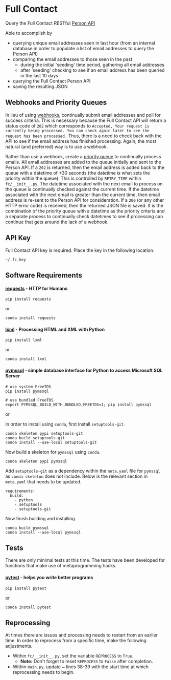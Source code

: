 # Full Contact
Query the Full Contact RESTful [Person API](https://www.fullcontact.com/developer/docs/person)

Able to accomplish by 
* querying unique email addresses seen in last hour (from an internal database in order to populate a list of email addresses to query the Person API)
* comparing the email addresses to those seen in the past
    * during the initial 'seeding' time period, gathering all email addresses
    * after 'seeding' checking to see if an email address has been queried in the last 10 days
* querying the Full Contact Person API
* saving the resulting JSON

## Webhooks and Priority Queues
In lieu of using [webhooks](https://www.fullcontact.com/developer/docs/webhooks/), continually submit email addresses and poll for success criteria.  This is necessary because the Full Contact API will return a status code of `202` which corresponds to  `Accepted, Your request is currently being processed. You can check again later to see the request has been processed.`  Thus, there is a need to check back with the API to see if the email address has finished processing.  Again, the most natural (and preferred) way is to use a webhook.

Rather than use a webhook, create a [priority queue](https://docs.python.org/3/library/queue.html?highlight=queue#queue.PriorityQueue) to continually process emails.  All email addresses are added to the queue initially and sent to the Person API.  If a `202` is returned, then the email address is added back to the queue with a datetime of +30 seconds (the datetime is what sets the priority within the queue).  This is controlled by `RETRY_TIME` within `fc/__init__.py`.  The datetime associated with the next email to process on the queue is continually checked against the current time.  If the datetime associated with the next email is greater than the current time, then email address is re-sent to the Person API for consideration.  If a `200` (or any other HTTP error code) is received, then the returned JSON file is saved.  It is the combination of the priority queue with a datetime as the priority criteria and a separate process to continually check datetimes to see if processing can continue that gets around the lack of a webhook.

## API Key
Full Contact API key is required.  Place the key in the following location.

`~/.fc_key`

## Software Requirements
#### [requests](http://docs.python-requests.org/en/latest) - HTTP for Humans
```
pip install requests
```
or
```
conda install requests
```

#### [lxml](http://lxml.de) - Processing HTML and XML with Python
```
pip install lxml
```
or
```
conda install lxml
```

#### [pymssql](http://www.pymssql.org/en/latest) - simple database interface for Python to access Microsoft SQL Server
```
# use system FreeTDS
pip install pymssql

# use bundled FreeTDS
export PYMSSQL_BUILD_WITH_BUNDLED_FREETDS=1; pip install pymssql
```
or

In order to install using `conda`, first install `setuptools-git`.

```
conda skeleton pypi setuptools-git
conda build setuptools-git
conda install --use-local setuptools-git
```

Now build a skeleton for `pymssql` using `conda`.

```
conda skeleton pypi pymssql
```

Add `setuptools-git` as a dependency within the `meta.yaml` file for `pymssql` as `conda skeleton` does not include.  Below is the relevant section in `meta.yaml` that needs to be updated.

```
requirements:
  build:
    - python
    - setuptools
    - setuptools-git
```

Now finish building and installing.

```
conda build pymssql
conda install --use-local pymssql
```

## Tests
There are only minimal tests at this time.  The tests have been developed for functions that make use of metaprogramming hacks.

#### [pytest](http://pytest.org/latest) - helps you write better programs
```
pip install pytest
```
or
```
conda install pytest
```

## Reprocessing
At times there are issues and processing needs to restart from an earlier time.  In order to reprocess from a specific time, make the following adjustments.

* Within `fc/__init__.py`, set the variable `REPROCESS` to `True`.
    * **Note:** Don't forget to reset `REPROCESS` to `False` after completion.
* Within `main.py`, update ~ lines 38-39 with the start time at which reprocessing needs to begin.


